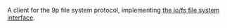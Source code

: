 A client for the 9p file system protocol, implementing [the io/fs file system interface](https://go.googlesource.com/proposal/+/master/design/draft-iofs.md).
